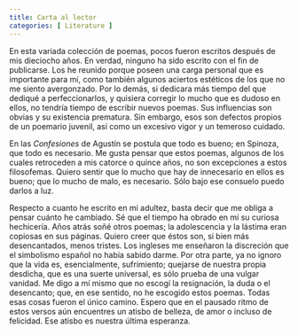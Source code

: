 ```yaml
---
title: Carta al lector
categories: [ Literature ]
---
```



En esta variada colección de poemas, pocos fueron escritos después de mis
dieciocho años. En verdad,
ninguno ha sido escrito con el fin de publicarse. Los he reunido porque poseen
una carga personal que es importante para mí, como también algunos aciertos
estéticos de los que no me siento avergonzado. Por lo demás, si dedicara más
tiempo del que dediqué a perfeccionarlos, y quisiera corregir lo mucho que es
dudoso en ellos, no tendría tiempo de escribir nuevos poemas. Sus influencias
son obvias y su existencia prematura. Sin embargo, esos son defectos propios de
un poemario juvenil, así como un excesivo vigor y un temeroso cuidado.

En las *Confesiones* de Agustín se postula que todo es bueno; en Spinoza, que todo
es necesario. Me gusta pensar que estos poemas, algunos de los cuales retroceden
a mis catorce o quince años, no son excepciones a estos filosofemas. Quiero
sentir que lo mucho que hay de innecesario en ellos es bueno; que lo mucho de
malo, es necesario. Sólo bajo ese consuelo puedo darlos a luz.

Respecto a cuanto he escrito en mi adultez, basta decir que me obliga a pensar
cuánto he cambiado. Sé que el tiempo ha obrado en mí su curiosa hechicería. Años
atrás soñé otros poemas; la adolescencia y la lástima eran copiosas en sus
páginas. Quiero creer que éstos son, si bien más desencantados, menos tristes.
Los ingleses me enseñaron la discreción que el simbolismo español no había
sabido darme. Por otra parte, ya no ignoro que la vida es, esencialmente,
sufrimiento; quejarse de nuestra propia desdicha, que es una suerte universal,
es sólo prueba de una vulgar vanidad. Me digo a mí mismo que no escogí la
resignación, la duda o el desencanto; que, en ese sentido, no he escogido estos
poemas. Todas esas cosas fueron el único camino. Espero que en el pausado ritmo
de estos versos aún encuentres un atisbo de belleza, de amor o incluso de
felicidad. Ese atisbo es nuestra última esperanza.


